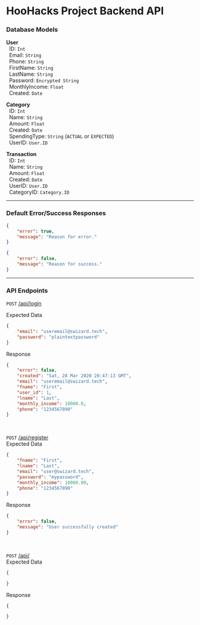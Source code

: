 # HooHacks Project Backend API

### Database Models
**User**  
&nbsp;&nbsp;ID: `Int`  
&nbsp;&nbsp;Email: `String`  
&nbsp;&nbsp;Phone: `String`  
&nbsp;&nbsp;FirstName: `String`  
&nbsp;&nbsp;LastName: `String`  
&nbsp;&nbsp;Password: `Encrypted String`  
&nbsp;&nbsp;MonthlyIncome: `Float`  
&nbsp;&nbsp;Created: `Date`  

**Category**  
&nbsp;&nbsp;ID: `Int`  
&nbsp;&nbsp;Name: `String`  
&nbsp;&nbsp;Amount: `Float`  
&nbsp;&nbsp;Created: `Date`  
&nbsp;&nbsp;SpendingType: `String` (`ACTUAL` or `EXPECTED`)  
&nbsp;&nbsp;UserID: `User.ID`  

**Transaction**  
&nbsp;&nbsp;ID: `Int`  
&nbsp;&nbsp;Name: `String`  
&nbsp;&nbsp;Amount: `Float`  
&nbsp;&nbsp;Created: `Date`  
&nbsp;&nbsp;UserID: `User.ID`  
&nbsp;&nbsp;CategoryID: `Category.ID`  

<hr>

### Default Error/Success Responses  
```json
{
    "error": true,
    "message": "Reason for error."
}
```
```json
{
    "error": false,
    "message": "Reason for success."
}
```  

<hr>

### API Endpoints
`POST` [/api/login]()  

Expected Data
```json
{
    "email": "useremail@swizard.tech",
    "password": "plaintextpassword"
}
```  

Response
```json
{
    "error": false,
    "created": "Sat, 28 Mar 2020 20:47:13 GMT",
    "email": "useremail@swizard.tech",
    "fname": "First",
    "user_id": 1,
    "lname": "Last",
    "monthly_income": 10000.0,
    "phone": "1234567890"
}
```  
<br>

`POST` [/api/register]()  
Expected Data
```json
{
    "fname": "First",
    "lname": "Last",
    "email": "user@swizard.tech",
    "password": "mypassword",
    "monthly_income": 10000.00,
    "phone": "1234567890"
}
```  

Response  
```json
{
    "error": false,
    "message": "User successfully created"
}
```  
<br>

`POST` [/api/]()  
Expected Data
```json
{

}
```  

Response  
```json
{

}
```  
<br>

